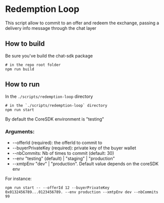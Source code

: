 # Redemption Loop

This script allow to commit to an offer and redeem the exchange, passing a delivery info message through the chat layer

## How to build

Be sure you've build the chat-sdk package 
```
# in the repo root folder
npm run build
```

## How to run

In the `./scripts/redemption-loop` directory
```
# in the `./scripts/redemption-loop` directory
npm run start
```

By default the CoreSDK environment is "testing"

### Arguments:

- --offerId (required): the offerId to commit to
- --buyerPrivateKey (required): private key of the buyer wallet
- --nbCommits: Nb of times to commit (default: 30)
- --env "testing" (default) | "staging" | "production"
- --xmtpEnv "dev" | "production". Default value depends on the coreSDK env

For instance:
```
npm run start -- --offerId 12 --buyerPrivateKey 0x0132456789...0123456789. --env production --xmtpEnv dev --nbCommits 99
```

